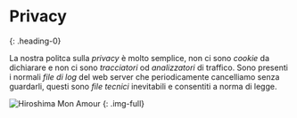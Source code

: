 # Privacy
{: .heading-0}

La nostra politca sulla *privacy* è molto semplice, non ci sono *cookie* da dichiarare e non ci sono *tracciatori* od *analizzatori* di traffico.
Sono presenti i normali *file di log* del web server che periodicamente cancelliamo senza guardarli, questi sono *file tecnici* inevitabili e consentiti a norma di legge.

![Hiroshima Mon Amour](/images/film-22.jpg "Hiroshima Mon Amour")
{: .img-full}
